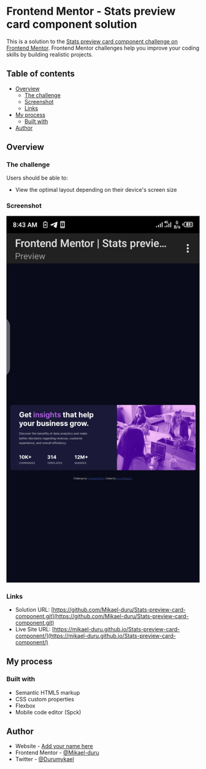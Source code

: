 # Frontend Mentor - Stats preview card component solution

This is a solution to the [Stats preview card component challenge on Frontend Mentor](https://www.frontendmentor.io/challenges/stats-preview-card-component-8JqbgoU62). Frontend Mentor challenges help you improve your coding skills by building realistic projects. 

## Table of contents

- [Overview](#overview)
  - [The challenge](#the-challenge)
  - [Screenshot](#screenshot)
  - [Links](#links)
- [My process](#my-process)
  - [Built with](#built-with)
- [Author](#author)

## Overview

### The challenge

Users should be able to:

- View the optimal layout depending on their device's screen size

### Screenshot

![Solution Screenshot](./solution-screenshot.png)

### Links

- Solution URL: [https://github.com/Mikael-duru/Stats-preview-card-component.git](https://github.com/Mikael-duru/Stats-preview-card-component.git)
- Live Site URL: [https://mikael-duru.github.io/Stats-preview-card-component/](https://mikael-duru.github.io/Stats-preview-card-component/)

## My process

### Built with

- Semantic HTML5 markup
- CSS custom properties
- Flexbox
- Mobile code editor (Spck)

## Author

- Website - [Add your name here](https://www.your-site.com)
- Frontend Mentor - [@Mikael-duru](https://www.frontendmentor.io/profile/mikael-duru)
- Twitter - [@Durumykael](https://www.twitter.com/durumykael)
